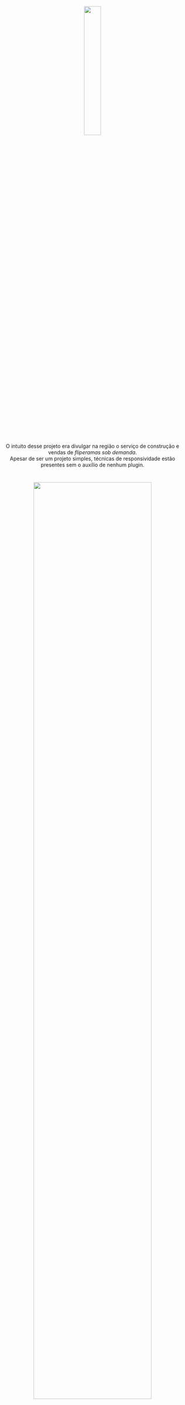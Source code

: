 <h1 align="center">
  <img width="30%" src="https://ik.imagekit.io/fornielis/GITHUB/Badisco-Online-Logo_OIkLigrzV.png?updatedAt=1637701186194"/>
</h1>

<p align="center">
O intuito desse projeto era divulgar na região o serviço de construção e vendas de <em>fliperamas sob demanda</em>. </br>
Apesar de ser um projeto simples, técnicas de responsividade estão presentes sem o auxílio de nenhum plugin.</br>
</p>

<h1 align="center">
  <img width="80%" src="https://ik.imagekit.io/fornielis/GITHUB/badisco_Ic3ysC57w.gif?updatedAt=1637707269728"/>
</h1>

## Tecnologias
<div style="display: inline_block">
  <img width="40" src="https://cdn.jsdelivr.net/gh/devicons/devicon/icons/html5/html5-original.svg"/>
  <img width="40" src="https://cdn.jsdelivr.net/gh/devicons/devicon/icons/css3/css3-original.svg"/>
  <img width="40" src="https://cdn.jsdelivr.net/gh/devicons/devicon/icons/javascript/javascript-original.svg"/>
  <img width="40" src="https://cdn.jsdelivr.net/gh/devicons/devicon/icons/jquery/jquery-plain-wordmark.svg"/>
</div>
